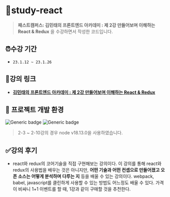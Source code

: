 # 📂study-react
> **패스트캠퍼스: 김민태의 프론트엔드 아카데미 : 제 2강 만들어보며 이해하는 React & Redux** 을 수강하면서 작성한 코드입니다.

## ⏰수강 기간
- `23.1.12 ~ 23.1.26`

## 🔗강의 링크
- **[김민태의 프론트엔드 아카데미 : 제 2강 만들어보며 이해하는 React & Redux](https://fastcampus.co.kr/dev_academy_kmt2)**

## 📌 프로젝트 개발 환경
  ![Generic badge](https://img.shields.io/badge/nodejs-v12.18.2-blue.svg) ![Generic badge](https://img.shields.io/badge/npm-v8.19.3-blue.svg)
  > 2-3 ~ 2-10강의 경우 node v18.13.0을 사용하였습니다.

## ✅강의 후기
- react와 redux의 코어기술을 직접 구현해보는 강의이다. 이 강의를 통해 react와 redux의 사용법을 배우는 것은 아니지만, **어떤 기술과 어떤 컨셉으로 만들어졌고 오픈 소스는 어떻게 분석하며 다루는 지** 등을 배울 수 있는 강의이다. webpack, babel, javascript를 클린하게 사용할 수 있는 방법도 어느정도 배울 수 있다. 가격이 비싸니 1+1 이벤트를 할 때, 1강과 같이 구매할 것을 추천한다.
